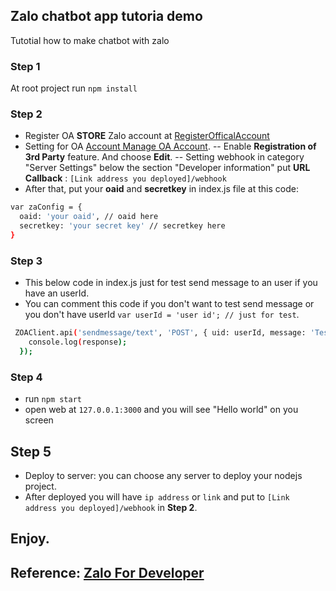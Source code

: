 ## Zalo chatbot app tutoria demo
Tutotial how to make chatbot with zalo

### Step 1
At root project run `npm install`

### Step 2
- Register OA **STORE** Zalo account at [RegisterOfficalAccount](https://oa.zalo.me/manage/oa?option=create)
- Setting for OA [Account Manage OA Account](https://developers.zalo.me/oa/openapi/manage/oas). 
-- Enable **Registration of 3rd Party** feature. And choose **Edit**.
-- Setting webhook in category "Server Settings" below the section  "Developer information" put **URL Callback** : `[Link address you deployed]/webhook`
- After that, put your **oaid** and **secretkey** in index.js file at this code: 
```sh
var zaConfig = {
  oaid: 'your oaid', // oaid here
  secretkey: 'your secret key' // secretkey here
}
```
### Step 3
- This below code in index.js just for test send message to an user if you have an userId.
- You can comment this code if you don't want to test send message or you don't have userId `var userId = 'user id'; // just for test`.
```sh
 ZOAClient.api('sendmessage/text', 'POST', { uid: userId, message: 'Test message!' + date }, function (response) {
    console.log(response);
  });
```
### Step 4
- run `npm start`
- open web at `127.0.0.1:3000` and you will see "Hello world" on you screen

## Step 5
- Deploy to server: you can choose any server to deploy your nodejs project.
- After deployed you will have `ip address` or `link` and put to `[Link address you deployed]/webhook` in **Step 2**.

## Enjoy.

## Reference: [Zalo For Developer](developers.zalo.me)


